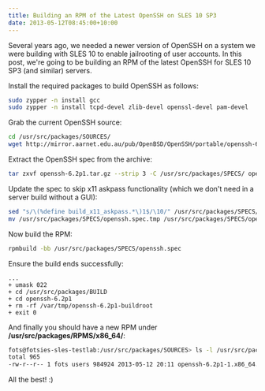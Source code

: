 ```yaml
---
title: Building an RPM of the Latest OpenSSH on SLES 10 SP3
date: 2013-05-12T08:45:00+10:00
---
```


Several years ago, we needed a newer version of OpenSSH on a system we were
building with SLES 10 to enable jailrooting of user accounts.  In this post,
we're going to be building an RPM of the latest OpenSSH for SLES 10 SP3 (and
similar) servers.

Install the required packages to build OpenSSH as follows:

```bash
sudo zypper -n install gcc
sudo zypper -n install tcpd-devel zlib-devel openssl-devel pam-devel
```

Grab the current OpenSSH source:

```bash
cd /usr/src/packages/SOURCES/
wget http://mirror.aarnet.edu.au/pub/OpenBSD/OpenSSH/portable/openssh-6.2p1.tar.gz
```

Extract the OpenSSH spec from the archive:

```bash
tar zxvf openssh-6.2p1.tar.gz --strip 3 -C /usr/src/packages/SPECS/ openssh-6.2p1/contrib/suse/openssh.spec
```

Update the spec to skip x11 askpass functionality (which we don't need in a
server build without a GUI):

```bash
sed "s/\(%define build_x11_askpass.*\)1$/\10/" /usr/src/packages/SPECS/openssh.spec > /usr/src/packages/SPECS/openssh.spec.tmp
mv /usr/src/packages/SPECS/openssh.spec.tmp /usr/src/packages/SPECS/openssh.spec
```

Now build the RPM:

```bash
rpmbuild -bb /usr/src/packages/SPECS/openssh.spec
```

Ensure the build ends successfully:

```
...
+ umask 022
+ cd /usr/src/packages/BUILD
+ cd openssh-6.2p1
+ rm -rf /var/tmp/openssh-6.2p1-buildroot
+ exit 0
```

And finally you should have a new RPM under **/usr/src/packages/RPMS/x86_64/**:

```bash
fots@fotsies-sles-testlab:/usr/src/packages/SOURCES> ls -l /usr/src/packages/RPMS/x86_64/
total 965
-rw-r--r-- 1 fots users 984924 2013-05-12 20:11 openssh-6.2p1-1.x86_64.rpm
```

All the best! :)
